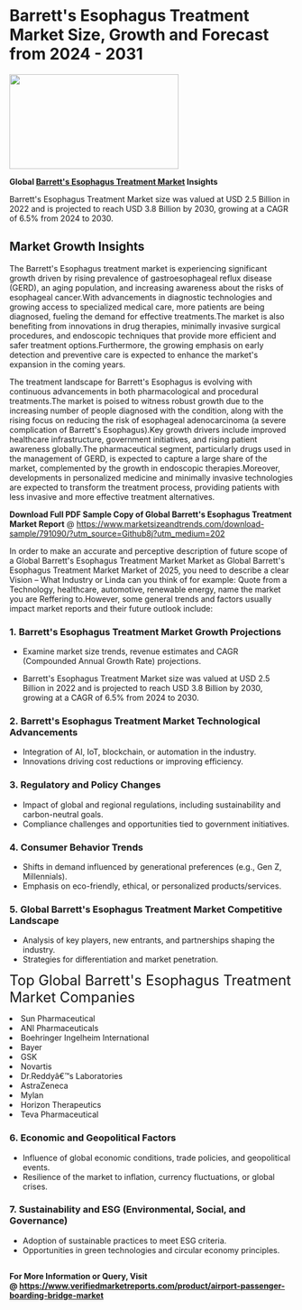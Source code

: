 <H1>Barrett's Esophagus Treatment Market Size, Growth and Forecast from 2024 - 2031</H1><img class="aligncenter size-medium wp-image-584254" src="https://thirdeyenews.in/wp-content/uploads/2024/09/Global-Market-Research-300x168.jpeg" alt="" width="300" height="168" /><p><strong>Global&nbsp;<a href="https://www.marketsizeandtrends.com/download-sample/791090/?utm_source=Github8j?utm_medium=202">Barrett's Esophagus Treatment Market</a> Insights</strong></p><p>Barrett's Esophagus Treatment Market size was valued at USD 2.5 Billion in 2022 and is projected to reach USD 3.8 Billion by 2030, growing at a CAGR of 6.5% from 2024 to 2030.</p><p><h2>Market Growth Insights</h2> <p>The Barrett's Esophagus treatment market is experiencing significant growth driven by rising prevalence of gastroesophageal reflux disease (GERD), an aging population, and increasing awareness about the risks of esophageal cancer.With advancements in diagnostic technologies and growing access to specialized medical care, more patients are being diagnosed, fueling the demand for effective treatments.The market is also benefiting from innovations in drug therapies, minimally invasive surgical procedures, and endoscopic techniques that provide more efficient and safer treatment options.Furthermore, the growing emphasis on early detection and preventive care is expected to enhance the market's expansion in the coming years.</p> <p>The treatment landscape for Barrett's Esophagus is evolving with continuous advancements in both pharmacological and procedural treatments.The market is poised to witness robust growth due to the increasing number of people diagnosed with the condition, along with the rising focus on reducing the risk of esophageal adenocarcinoma (a severe complication of Barrett's Esophagus).Key growth drivers include improved healthcare infrastructure, government initiatives, and rising patient awareness globally.The pharmaceutical segment, particularly drugs used in the management of GERD, is expected to capture a large share of the market, complemented by the growth in endoscopic therapies.Moreover, developments in personalized medicine and minimally invasive technologies are expected to transform the treatment process, providing patients with less invasive and more effective treatment alternatives.<p><span class=""><strong>Download Full PDF Sample Copy of Global Barrett's Esophagus Treatment Market Report</strong> @ <a href="https://www.marketsizeandtrends.com/download-sample/791090/?utm_source=Github8j?utm_medium=202" target="_blank">https://www.marketsizeandtrends.com/download-sample/791090/?utm_source=Github8j?utm_medium=202</a></span></p><p>In order to make an accurate and perceptive description of future scope of a Global&nbsp;Barrett's Esophagus Treatment Market Market as Global&nbsp;Barrett's Esophagus Treatment Market Market of 2025, you need to describe a clear Vision &ndash; What Industry or Linda can you think of for example: Quote from a Technology, healthcare, automotive, renewable energy, name the market you are Reffering to.However, some general trends and factors usually impact market reports and their future outlook include:</p><h3>1.&nbsp;<strong>Barrett's Esophagus Treatment Market Growth Projections</strong></h3><ul><li>Examine market size trends, revenue estimates and CAGR (Compounded Annual Growth Rate) projections.</li><li><p>Barrett's Esophagus Treatment Market size was valued at USD 2.5 Billion in 2022 and is projected to reach USD 3.8 Billion by 2030, growing at a CAGR of 6.5% from 2024 to 2030.</p></li></ul><h3>2.&nbsp;<strong>Barrett's Esophagus Treatment Market Technological Advancements</strong></h3><ul><li>Integration of AI, IoT, blockchain, or automation in the industry.</li><li>Innovations driving cost reductions or improving efficiency.</li></ul><h3>3.&nbsp;<strong>Regulatory and Policy Changes</strong></h3><ul><li>Impact of global and regional regulations, including sustainability and carbon-neutral goals.</li><li>Compliance challenges and opportunities tied to government initiatives.</li></ul><h3>4.&nbsp;<strong>Consumer Behavior Trends</strong></h3><ul><li>Shifts in demand influenced by generational preferences (e.g., Gen Z, Millennials).</li><li>Emphasis on eco-friendly, ethical, or personalized products/services.</li></ul><h3>5.&nbsp;<strong>Global Barrett's Esophagus Treatment Market Competitive Landscape</strong></h3><ul><li>Analysis of key players, new entrants, and partnerships shaping the industry.</li><li>Strategies for differentiation and market penetration.</li></ul><p data-pm-slice="1 1 []"><span style="color: inherit; font-family: inherit; font-size: 25px;">Top Global Barrett's Esophagus Treatment Market Companies</span></p><div class="" data-test-id=""><p><li>Sun Pharmaceutical</li><li> ANI Pharmaceuticals</li><li> Boehringer Ingelheim International</li><li> Bayer</li><li> GSK</li><li> Novartis</li><li> Dr.Reddyâ€™s Laboratories</li><li> AstraZeneca</li><li> Mylan</li><li> Horizon Therapeutics</li><li> Teva Pharmaceutical</li></p></div><h3>6.&nbsp;<strong>Economic and Geopolitical Factors</strong></h3><ul><li>Influence of global economic conditions, trade policies, and geopolitical events.</li><li>Resilience of the market to inflation, currency fluctuations, or global crises.</li></ul><h3>7.&nbsp;<strong>Sustainability and ESG (Environmental, Social, and Governance)</strong></h3><ul><li>Adoption of sustainable practices to meet ESG criteria.</li><li>Opportunities in green technologies and circular economy principles.</li></ul><h2><strong style="font-size: 14px;">For More Information or Query, Visit @&nbsp;</strong><a style="background-color: #ffffff; font-size: 14px;" href="https://www.marketsizeandtrends.com/report/barrett-s-esophagus-treatment-market/" target="_blank">https://www.verifiedmarketreports.com/product/airport-passenger-boarding-bridge-market</a></h2>
